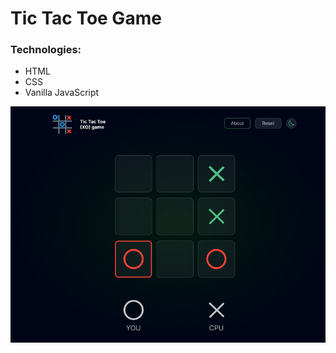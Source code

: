 # Tic Tac Toe Game 

### Technologies:
- HTML
- CSS
- Vanilla JavaScript

![alt text](https://github.com/iAngkur/TicTacToe/blob/main/ui.jpg?raw=true)
